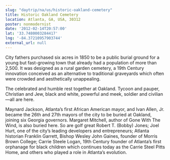 ```yaml
---
slug: "daytrip/na/us/historic-oakland-cemetery"
title: Historic Oakland Cemetery
location: Atlanta, GA, USA, 30312
poster: nonmodernist
date: '2012-02-14T20:57:00'
lat: '33.7480003284417'
lng: '-84.37210957903744'
external_url: null
---
```


City fathers purchased six acres in 1850 to be a public burial ground for a young but fast-growing town that already had a population of more than 2,500. It was designed as a rural garden cemetery, a 19th Century innovation conceived as an alternative to traditional graveyards which often were crowded and aesthetically unappealing. 

The celebrated and humble rest together at Oakland. Tycoon and pauper, Christian and Jew, black and white, powerful and meek, soldier and civilian—all are here.

Maynard Jackson, Atlanta’s first African American mayor, and Ivan Allen, Jr. became the 26th and 27th mayors of the city to be buried at Oakland, joining six Georgia governors. Margaret Mitchell, author of Gone With The Wind, is also buried here. So are golf great Robert T. (Bobby) Jones; Joel Hurt, one of the city’s leading developers and entrepreneurs; Atlanta historian Franklin Garrett, Bishop Wesley John Gaines, founder of Morris Brown College; Carrie Steele Logan, 19th Century founder of Atlanta’s first orphanage for black children which continues today as the Carrie Steel Pitts Home, and others who played a role in Atlanta’s evolution.

